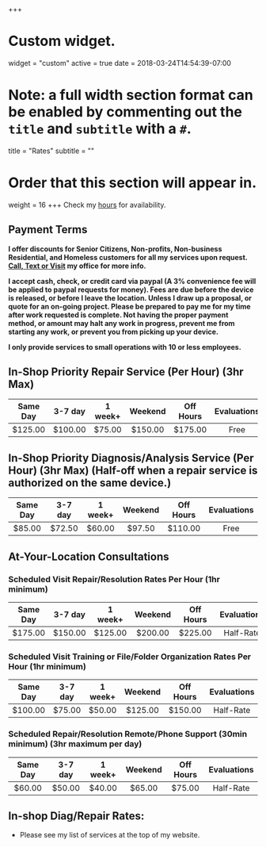 +++
# Custom widget.
widget = "custom"
active = true
date = 2018-03-24T14:54:39-07:00

# Note: a full width section format can be enabled by commenting out the `title` and `subtitle` with a `#`.
title = "Rates"
subtitle = ""

# Order that this section will appear in.
weight = 16
+++
Check my [hours](#contact) for availability.

## Payment Terms

**I offer discounts for Senior Citizens, Non-profits, Non-business Residential, and Homeless customers for all my services upon request. [Call, Text or Visit](#contact) my office for more info.**

**I accept cash, check, or credit card via paypal (A 3% convenience fee will be applied to paypal requests for money). Fees are due before the device is released, or before I leave the location. Unless I draw up a proposal, or quote for an on-going project. Please be prepared to pay me for my time after work requested is complete. Not having the proper payment method, or amount may halt any work in progress, prevent me from starting any work, or prevent you from picking up your device.**



**I only provide services to small operations with 10 or less employees.**
## In-Shop Priority Repair Service (Per Hour) (3hr Max)

| Same Day  | 3-7 day   | 1 week+   | Weekend     | Off Hours   | Evaluations |
| :-------: | :-------: | :-------: | :---------: | :---------: | :---------: |
| $125.00   | $100.00   | $75.00   | $150.00     | $175.00     | Free   |

## In-Shop Priority Diagnosis/Analysis Service (Per Hour) (3hr Max) (Half-off when a repair service is authorized on the same device.)

| Same Day  | 3-7 day   | 1 week+   | Weekend     | Off Hours   | Evaluations |
| :-------: | :-------: | :-------: | :---------: | :---------: | :---------: |
| $85.00   | $72.50   | $60.00   | $97.50     | $110.00     | Free   |


## At-Your-Location Consultations

### Scheduled Visit Repair/Resolution Rates Per Hour (1hr minimum)

| Same Day  | 3-7 day   | 1 week+   | Weekend     | Off Hours   | Evaluations |
| :-------: | :-------: | :-------: | :---------: | :---------: | :---------: |
| $175.00   | $150.00   | $125.00   | $200.00     | $225.00     | Half-Rate   |

### Scheduled Visit Training or File/Folder Organization Rates Per Hour (1hr minimum)

| Same Day  | 3-7 day   | 1 week+   | Weekend     | Off Hours   | Evaluations |
| :-------: | :-------: | :-------: | :---------: | :---------: | :---------: |
| $100.00   | $75.00   | $50.00   | $125.00     | $150.00     | Half-Rate   |

### Scheduled Repair/Resolution Remote/Phone Support (30min minimum) (3hr maximum per day)

| Same Day  | 3-7 day   | 1 week+   | Weekend     | Off Hours   | Evaluations |
| :-------: | :-------: | :-------: | :---------: | :---------: | :---------: |
| $60.00    | $50.00    | $40.00    | $65.00      | $75.00      | Half-Rate   |

## In-shop Diag/Repair Rates:

- Please see my list of services at the top of my website.
